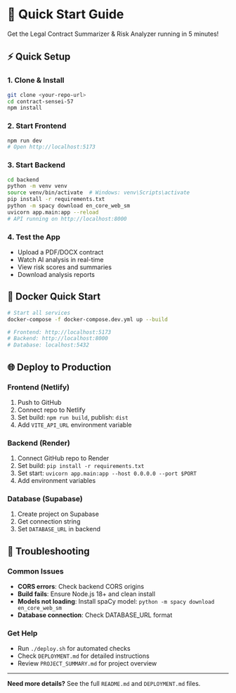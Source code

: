 # 🚀 Quick Start Guide

Get the Legal Contract Summarizer & Risk Analyzer running in 5 minutes!

## ⚡ Quick Setup

### 1. Clone & Install
```bash
git clone <your-repo-url>
cd contract-sensei-57
npm install
```

### 2. Start Frontend
```bash
npm run dev
# Open http://localhost:5173
```

### 3. Start Backend
```bash
cd backend
python -m venv venv
source venv/bin/activate  # Windows: venv\Scripts\activate
pip install -r requirements.txt
python -m spacy download en_core_web_sm
uvicorn app.main:app --reload
# API running on http://localhost:8000
```

### 4. Test the App
- Upload a PDF/DOCX contract
- Watch AI analysis in real-time
- View risk scores and summaries
- Download analysis reports

## 🐳 Docker Quick Start

```bash
# Start all services
docker-compose -f docker-compose.dev.yml up --build

# Frontend: http://localhost:5173
# Backend: http://localhost:8000
# Database: localhost:5432
```

## 🌐 Deploy to Production

### Frontend (Netlify)
1. Push to GitHub
2. Connect repo to Netlify
3. Set build: `npm run build`, publish: `dist`
4. Add `VITE_API_URL` environment variable

### Backend (Render)
1. Connect GitHub repo to Render
2. Set build: `pip install -r requirements.txt`
3. Set start: `uvicorn app.main:app --host 0.0.0.0 --port $PORT`
4. Add environment variables

### Database (Supabase)
1. Create project on Supabase
2. Get connection string
3. Set `DATABASE_URL` in backend

## 🔧 Troubleshooting

### Common Issues
- **CORS errors**: Check backend CORS origins
- **Build fails**: Ensure Node.js 18+ and clean install
- **Models not loading**: Install spaCy model: `python -m spacy download en_core_web_sm`
- **Database connection**: Check DATABASE_URL format

### Get Help
- Run `./deploy.sh` for automated checks
- Check `DEPLOYMENT.md` for detailed instructions
- Review `PROJECT_SUMMARY.md` for project overview

---

**Need more details?** See the full `README.md` and `DEPLOYMENT.md` files.
